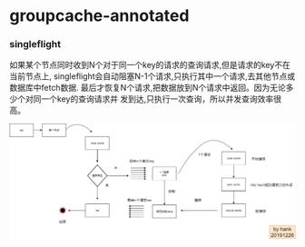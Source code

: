 # groupcache-annotated

### singleflight
如果某个节点同时收到N个对于同一个key的请求的查询请求,但是请求的key不在当前节点上,
singleflight会自动阻塞N-1个请求,只执行其中一个请求,去其他节点或数据库中fetch数据.
最后才恢复N个请求,把数据放到N个请求中返回。因为无论多少个对同一个key的查询请求并
发到达,只执行一次查询，所以并发查询效率很高。

![singleflight image](../doc/images/singleflight.png)



    
